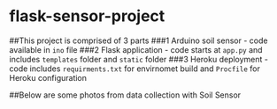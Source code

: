 # flask-sensor-project
##This project is comprised of 3 parts
###1 Arduino soil sensor - code available in `ino` file
###2 Flask application - code starts at `app.py` and includes `templates` folder and `static` folder
###3 Heroku deployment - code includes `requirments.txt` for envirnomet build and `Procfile` for Heroku configuration

##Below are some photos from data collection with Soil Sensor
